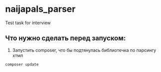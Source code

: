 # naijapals_parser
Test task for interview


## Что нужно сделать перед запуском:

1) Запустить composer, что бы подтянулась библиотечка по парсингу хтмл
```php
composer update
```